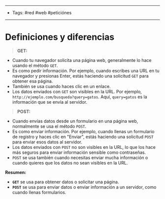 
------
- Tags: #red #web #peticiónes 
-----
# Definiciones y diferencias

> **GET:**

- Cuando tu navegador solicita una página web, generalmente lo hace usando el método ``GET``.
- Es como pedir información. Por ejemplo, cuando escribes una URL en tu navegador y presionas Enter, estás haciendo una solicitud ``GET`` para obtener esa página.
- También se usa cuando haces clic en un enlace.
- Los datos enviados con ``GET`` son visibles en la URL. Por ejemplo, `http://ejemplo.com/busqueda?query=gatos`. Aquí, `query=gatos` es la información que se envía al servidor.

> **POST:**

- Cuando envías datos desde un formulario en una página web, normalmente se usa el método ``POST``.
- Es como enviar información. Por ejemplo, cuando llenas un formulario de registro y haces clic en "Enviar", estás haciendo una solicitud ``POST`` para enviar esos datos al servidor.
- Los datos enviados con ``POST`` no son visibles en la URL, lo que los hace más seguros para enviar información sensible como contraseñas.
- ``POST`` se usa también cuando necesitas enviar mucha información o cuando quieres que los datos no sean visibles en la URL.

**Resumen:**

- **``GET``** se usa para obtener datos o solicitar una página.
- **``POST``** se usa para enviar datos o enviar información a un servidor, como cuando llenas formularios.